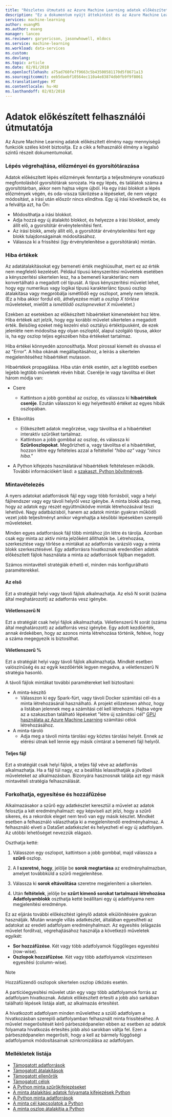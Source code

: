 ```yaml
---
title: "Részletes útmutató az Azure Machine Learning adatok előkészített használata |} Microsoft Docs"
description: "Ez a dokumentum nyújt áttekintést és az Azure Machine Learning adatok előkészített adatok problémáinak megoldásával kapcsolatos részletek"
services: machine-learning
author: euangMS
ms.author: euang
manager: lanceo
ms.reviewer: garyericson, jasonwhowell, mldocs
ms.service: machine-learning
ms.workload: data-services
ms.custom: 
ms.devlang: 
ms.topic: article
ms.date: 02/01/2018
ms.openlocfilehash: a75ad760fe7f9663c5b43500581170d5f8671a13
ms.sourcegitcommit: eeb5daebf10564ec110a4e83874db0fb9f9f8061
ms.translationtype: MT
ms.contentlocale: hu-HU
ms.lasthandoff: 02/03/2018
---
```

# <a name="data-preparations-user-guide"></a>Adatok előkészített felhasználói útmutatója 
Az Azure Machine Learning adatok előkészített élmény nagy mennyiségű funkciók széles körét biztosítja. Ez a cikk a felhasználói élmény a legalsó szintű részeit dokumentumokat.

### <a name="step-execution-history-and-caching"></a>Lépés végrehajtása, előzményei és gyorsítótárazása 
Adatok előkészített lépés előzmények fenntartja a teljesítményre vonatkozó megfontolásból gyorsítótárak sorozata. Ha egy lépés, és találatok száma a gyorsítótárban, akkor nem hajtsa végre újból. Ha egy írási blokkot a lépés előzmények végén, és oda-vissza tükrözése a lépéseket, de nem végez módosítást, a írási után először nincs elindítva. Egy új írási következik be, és a felváltja azt, ha Ön:

- Módosíthatja a írási blokkot.
- Adja hozzá egy új átalakító blokkot, és helyezze a írási blokkot, amely állít elő, a gyorsítótár érvénytelenítési fent.
- Az írási blokk, amely állít elő, a gyorsítótár érvénytelenítési fent egy blokk tulajdonságainak módosításához.
- Válassza ki a frissítési (így érvénytelenítése a gyorsítótárak) mintán.

### <a name="error-values"></a>Hiba értékek

Az adatátalakításokat egy bemeneti érték meghiúsulhat, mert ez az érték nem megfelelő kezelését. Például típusú kényszerítési műveletek esetében a kényszerítési sikertelen lesz, ha a bemeneti karakterlánc nem konvertálható a megadott cél típusát. A típus kényszerítési művelet lehet, hogy egy numerikus vagy logikai típusú karakterlánc típusú oszlop átalakítása vagy megpróbálja ismétlődő egy oszlopot, amely nem létezik. (Ez a hiba akkor fordul elő, áthelyezése miatt a *oszlop X törlése* műveleteket, mielőtt a *ismétlődő oszlopneveket X* műveletet.)

Ezekben az esetekben az előkészített hibaértéket kimeneteként hoz létre. Hiba értékek azt jelzik, hogy egy korábbi művelet sikertelen a megadott érték. Belsőleg ezeket még kezelni első osztályú értéktípusként, de ezek jelenléte nem módosítsa egy olyan oszloptól, alapul szolgáló típusa, akkor is, ha egy oszlop teljes egészében hiba értékeket tartalmaz.

Hiba értékei könnyedén azonosíthatja. Most pirossal kiemelt és olvassa el az "Error". A hiba okának megállapításához, a leírás a sikertelen megjelenítéséhez hibaértéket mutasson.

Hibaértékek propagálása. Hiba után érték esetén, azt a legtöbb esetben lejjebb legtöbb műveletek révén hibát. Cserélje le vagy távolítsa el őket három módja van:

* Csere
    -  Kattintson a jobb gombbal az oszlop, és válassza ki **hibaértékek cseréje**. Ezután válasszon ki egy helyettesítő értéket az egyes hibák oszlopában.

* Eltávolítás
    - Előkészített adatok megőrzése, vagy távolítsa el a hibaértéket interaktív szűrőket tartalmaz.
    - Kattintson a jobb gombbal az oszlop, és válassza ki **Szűrőoszlopokat**. Megőrizheti a, vagy távolítsa el a hibaértéket, hozzon létre egy feltételes azzal a feltétellel *"hiba az"* vagy *"nincs hiba."*

* A Python kifejezés használatával hibaértékek feltételesen működik. További információkért lásd: a [szakaszt, Python bővítmények](data-prep-python-extensibility-overview.md).

### <a name="sampling"></a>Mintavételezés
A nyers adatokat adatforrások fájl egy vagy több forrásból, vagy a helyi fájlrendszer vagy egy távoli helyről vesz igénybe. A minta blokk adja meg, hogy az adatok egy részét együttműködve minták létrehozásával teszi lehetővé. Nagy adatbázisból, hanem az adatok mintán gyakran működő vezet jobb teljesítményt amikor végrehajtja a későbbi lépésekben szereplő műveleteket.

Minden egyes adatforrások fájl több mintához jön létre és tárolja. Azonban csak egy minta az aktív minta jelzőként állíthatók be. Létrehozása, szerkesztése vagy törlése a mintákat az adatforrás varázsló vagy a minta blokk szerkesztésével. Egy adatforrásra hivatkoznak eredendően adatok előkészített fájlok használata a minta az adatforrások fájlban megadott.

Számos mintavételi stratégiák érhető el, minden más konfigurálható paraméterekkel.

#### <a name="top"></a>Az első
Ezt a stratégiát helyi vagy távoli fájlok alkalmazhatja. Az első N sorát (száma által meghatározott) az adatforrás vesz igénybe.

#### <a name="random-n"></a>Véletlenszerű N 
Ezt a stratégiát csak helyi fájlok alkalmazhatja. Véletlenszerű N sorát (száma által meghatározott) az adatforrás vesz igénybe. Egy adott kezdőérték, annak érdekében, hogy az azonos minta létrehozása történik, feltéve, hogy a száma megegyezik is biztosíthat.

#### <a name="random-"></a>Véletlenszerű % 
Ezt a stratégiát helyi vagy távoli fájlok alkalmazhatja. Mindkét esetben valószínűség és az egyik kezdőérték legyen megadva, a véletlenszerű N stratégia hasonló.

A távoli fájlok mintákat további paramétereket kell biztosítani:

- A minta-készítő 
  - Válasszon ki egy Spark-fürt, vagy távoli Docker számítási cél-és a minta létrehozásánál használható. A projekt előzetesen ahhoz, hogy a listában jelennek meg a számítási cél kell létrehozni. Hajtsa végre az a szakaszban található lépéseket "létre új számítási cél" [GPU használata az Azure Machine Learning](how-to-use-gpu.md) számítási célok létrehozásához.
- A minta-tároló 
  - Adja meg a távoli minta tárolási egy köztes tárolási helyét. Ennek az elérési útnak kell lennie egy másik címtárat a bemeneti fájl helyről.

#### <a name="full-file"></a>Teljes fájl 
Ezt a stratégiát csak helyi fájlok, a teljes fájl véve az adatforrás alkalmazhatja. Ha a fájl túl nagy, ez a beállítás lelassíthatják a jövőbeli műveleteket az alkalmazásban. Bizonyára hasznosnak találja azt egy másik mintavételi stratégia felhasználását.


### <a name="fork-merge-and-append"></a>Forkolhatja, egyesítése és hozzáfűzése

Alkalmazásakor a szűrő egy adatkészlet keresztül a művelet az adatok felosztja a két eredményhalmazt: egy képviseli azt jelzi, hogy a szűrő sikeres, és a rekordok eleget nem tevő van egy másik készlet. Mindkét esetben a felhasználó választhatja ki a megjelenítendő eredményhalmaz. A felhasználó elveti a DataSet adatkészlet és helyezheti el egy új adatfolyam. Az utóbbi lehetőséget nevezzük elágazó.

Oszthatja ketté: 
1. Válasszon egy oszlopot, kattintson a jobb gombbal, majd válassza a **szűrő** oszlop.

2. A **I szeretné, hogy**, jelölje be **sorok megtartása** az eredményhalmazban, amelyet továbbküld a szűrő megjelenítése.

3. Válassza ki **sorok eltávolítása** szeretne megjeleníteni a sikertelen.

4. Után **feltételek**, jelölje be **szűrt kimenő sorokat tartalmazó létrehozása Adatfolyamblokk** oszthatja ketté beállítani egy új adatfolyama nem megjelenítési eredménye.


Ez az eljárás további előkészítést igénylő adatok elkülönítésére gyakran használják. Miután wrangle villás adatkészlet, általában egyesítheti az adatokat az eredeti adatfolyam eredményhalmazt. Az egyesítés (elágazás művelet fordítva), végrehajtásához használja a következő műveletek egyikét:

- **Sor hozzáfűzése**. Két vagy több adatfolyamok függőleges egyesítési (row-wise). 
- **Oszlopok hozzáfűzése**. Két vagy több adatfolyamok vízszintesen egyesítési (column-wise).


>[!NOTE]
>Hozzáfűzendő oszlopok sikertelen oszlop ütközés esetén.


A partícióegyesítési művelet után egy vagy több adatfolyamok forrás az adatfolyam hivatkoznak. Adatok előkészített értesíti a jobb alsó sarkában található lépések listája alatt, az alkalmazás értesítést.


A hivatkozott adatfolyam minden művelethez a szülő adatfolyam a hivatkozásban szereplő adatfolyamban felhasznált minta frissítéséhez. A művelet megerősítését kérő párbeszédpanelen ebben az esetben az adatok folyamata hivatkozás értesítés jobb alsó sarokban váltja fel. Ezen a párbeszédpanelen megerősíti, hogy a kell az bármely függőségi adatfolyamok módosításainak szinkronizálása az adatfolyam.

### <a name="list-of-appendices"></a>Mellékletek listája 
* [Támogatott adatforrások](data-prep-appendix2-supported-data-sources.md)  
* [Támogatott átalakítások](data-prep-appendix3-supported-transforms.md)  
* [Támogatott ellenőrök](data-prep-appendix4-supported-inspectors.md)  
* [Támogatott célok](data-prep-appendix5-supported-destinations.md)  
* [A Python minta szűrőkifejezéseket](data-prep-appendix6-sample-filter-expressions-python.md)  
* [A minta átalakítási adatok folyamata kifejezések Python](data-prep-appendix7-sample-transform-data-flow-python.md)  
* [A Python minta adatforrások](data-prep-appendix8-sample-source-connections-python.md)  
* [A minta cél kapcsolatok a Python](data-prep-appendix9-sample-destination-connections-python.md)  
* [A minta oszlop átalakítja a Python](data-prep-appendix10-sample-custom-column-transforms-python.md)  

